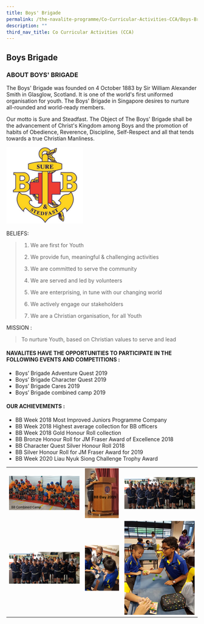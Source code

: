 ```yaml
---
title: Boys' Brigade
permalink: /the-navalite-programme/Co-Curricular-Activities-CCA/Boys-Brigade/
description: ""
third_nav_title: Co Curricular Activities (CCA)
---
```



## Boys Brigade

### ABOUT BOYS' BRIGADE

The Boys' Brigade was founded on 4 October 1883 by Sir William Alexander Smith in Glasglow, Scotland. It is one of the world's first uniformed organisation for youth. The Boys' Brigade in Singapore desires to nurture all-rounded and world-ready members.

  

Our motto is Sure and Steadfast. The Object of The Boys' Brigade shall be the advancement of Christ's Kingdom among Boys and the promotion of habits of Obedience, Reverence, Discipline, Self-Respect and all that tends towards a true Christian Manliness.

<img style="width: 40%;" src="/images/boysb1.jpeg">

BELIEFS:

> 1. We are first for Youth 
> 
> 2. We provide fun, meaningful & challenging activities 
> 
> 3. We are committed to serve the community  
> 
> 4. We are served and led by volunteers 
> 
> 5. We are enterprising, in tune with our changing world 
> 
> 6. We actively engage our stakeholders 
> 
> 7. We are a Christian organisation, for all Youth

MISSION :

> To nurture Youth, based on Christian values to serve and lead
> 


#### NAVALITES HAVE THE OPPORTUNITIES TO PARTICIPATE IN THE FOLLOWING EVENTS AND COMPETITIONS :

*   Boys’ Brigade Adventure Quest 2019
*   Boys’ Brigade Character Quest 2019 
*   Boys’ Brigade Cares 2019
*   Boys’ Brigade combined camp 2019

#### OUR ACHIEVEMENTS :

*   BB Week 2018 Most Improved Juniors Programme Company 
*   BB Week 2018 Highest average collection for BB officers
*   BB Week 2018 Gold Honour Roll collection 
*   BB Bronze Honour Roll for JM Fraser Award of Excellence 2018
*   BB Character Quest Silver Honour Roll 2018  
*   BB Silver Honour Roll for JM Fraser Award for 2019
*   BB Week 2020 Liau Nyuk Siong Challenge Trophy Award



|  |  |  |
| -------- | -------- | -------- |
|   ![](/images/boysb2.png)   |   ![](/images/boysb3.png)   |    ![](/images/boysb4.png)  |
|   ![](/images/boysb4.png)   |   ![](/images/boysb5.png)   | ![](/images/boysb6.png)     |

